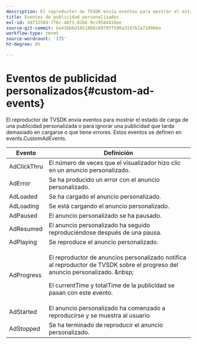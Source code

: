 ```yaml
---
description: El reproductor de TVSDK envía eventos para mostrar el estado de carga de una publicidad personalizada o para ignorar una publicidad que tarda demasiado en cargarse o que tiene errores. Estos eventos se definen en events.CustomAdEvents.
title: Eventos de publicidad personalizados
exl-id: 44f32584-7f6c-4071-82b6-9cc9584418ee
source-git-commit: be43bbbd1051886c8979ff590a3197b2a7249b6a
workflow-type: tm+mt
source-wordcount: '175'
ht-degree: 0%

---
```


# Eventos de publicidad personalizados{#custom-ad-events}

El reproductor de TVSDK envía eventos para mostrar el estado de carga de una publicidad personalizada o para ignorar una publicidad que tarda demasiado en cargarse o que tiene errores. Estos eventos se definen en events.CustomAdEvents.

<table id="table_718700E0F0B042F882ED131F79E01D4E"> 
 <thead> 
  <tr> 
   <th colname="col1" class="entry"> Evento </th> 
   <th colname="col2" class="entry"> Definición </th> 
  </tr> 
 </thead>
 <tbody> 
  <tr> 
   <td colname="col1"> <span class="codeph"> AdClickThru </span> </td> 
   <td colname="col2"> El número de veces que el visualizador hizo clic en un anuncio personalizado. </td> 
  </tr> 
  <tr> 
   <td colname="col1"> <span class="codeph"> AdError </span> </td> 
   <td colname="col2"> Se ha producido un error con el anuncio personalizado. </td> 
  </tr> 
  <tr> 
   <td colname="col1"> <span class="codeph"> AdLoaded </span> </td> 
   <td colname="col2"> Se ha cargado el anuncio personalizado.  </td> 
  </tr> 
  <tr> 
   <td colname="col1"> <span class="codeph"> AdLoading </span> </td> 
   <td colname="col2"> Se está cargando el anuncio personalizado. </td> 
  </tr> 
  <tr> 
   <td colname="col1"> <span class="codeph"> AdPaused </span> </td> 
   <td colname="col2"> El anuncio personalizado se ha pausado. </td> 
  </tr> 
  <tr> 
   <td colname="col1"> <span class="codeph"> AdResumed </span> </td> 
   <td colname="col2"> El anuncio personalizado ha seguido reproduciéndose después de una pausa. </td> 
  </tr> 
  <tr> 
   <td colname="col1"> <span class="codeph"> AdPlaying </span> </td> 
   <td colname="col2"> Se reproduce el anuncio personalizado. </td> 
  </tr> 
  <tr> 
   <td colname="col1"> <span class="codeph"> AdProgress </span> </td> 
   <td colname="col2"> <p>El reproductor de anuncios personalizado notifica al reproductor de TVSDK sobre el progreso del anuncio personalizado. &amp;nbsp; </p> <p>El <span class="codeph"> currentTime </span> y <span class="codeph"> totalTime </span> de la publicidad se pasan con este evento. </p> </td> 
  </tr> 
  <tr> 
   <td colname="col1"> AdStarted </td> 
   <td colname="col2"> El anuncio personalizado ha comenzado a reproducirse y se muestra al usuario.  </td> 
  </tr> 
  <tr> 
   <td colname="col1"> AdStopped </td> 
   <td colname="col2"> Se ha terminado de reproducir el anuncio personalizado. </td> 
  </tr> 
 </tbody> 
</table>

<!--<a id="section_027774C2A47C453BA9DED61C6F8567C3"></a>-->
